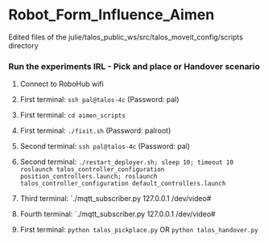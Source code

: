 # Robot_Form_Influence_Aimen
Edited files of the julie/talos_public_ws/src/talos_moveit_config/scripts directory
### Run the experiments IRL - Pick and place or Handover scenario
1. Connect to RoboHub wifi

2. First terminal: `ssh pal@talos-4c` (Password: pal)

3. First terminal: `cd aimen_scripts`

4. First terminal: `./fixit.sh` (Password: palroot)

5. Second terminal: `ssh pal@talos-4c` (Password: pal)

6. Second terminal: `./restart_deployer.sh; sleep 10; timeout 10 roslaunch talos_controller_configuration position_controllers.launch; roslaunch talos_controller_configuration default_controllers.launch`

7. Third terminal: `./mqtt_subscriber.py 127.0.0.1 /dev/video#

8. Fourth terminal: `./mqtt_subscriber.py 127.0.0.1 /dev/video#

9. First terminal: `python talos_pickplace.py` OR `python talos_handover.py`
